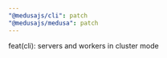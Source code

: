 ```yaml
---
"@medusajs/cli": patch
"@medusajs/medusa": patch
---
```


feat(cli): servers and workers in cluster mode
